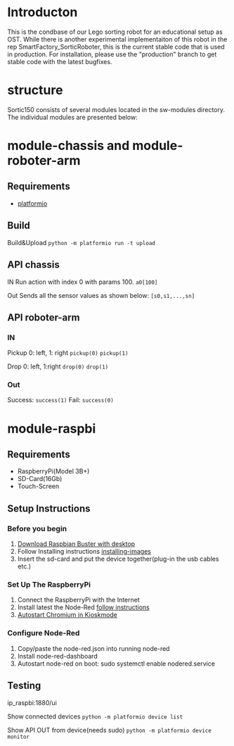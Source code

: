 # Introducton

This is the condbase of our Lego sorting robot for an educational setup as OST.
While there is another experimental implementaiton of this robot in the rep SmartFactory_SorticRoboter, this is the current stable code that is used in production. For installation, please use the "production" branch to get stable code with the latest bugfixes.


# structure

Sortic150 consists of several modules located in the sw-modules directory.
The individual modules are presented below:

# module-chassis and module-roboter-arm

## Requirements

- [platformio](http://docs.platformio.org/en/v0.6.0/installation.html)

## Build

Build&Upload
`python -m platformio run -t upload`

## API chassis

IN
Run action with index 0 with params 100.
`a0[100]`

Out
Sends all the sensor values as shown below:
`[s0,s1,...,sn]`

## API roboter-arm

### IN

Pickup 0: left, 1: right
`pickup(0)`
`pickup(1)`

Drop 0: left, 1:right
`drop(0)`
`drop(1)`

### Out

Success:
`success(1)`
Fail:
`success(0)`

# module-raspbi

## Requirements

- RaspberryPi(Model 3B+)
- SD-Card(16Gb)
- Touch-Screen

## Setup Instructions

### Before you begin

1. [Download Raspbian Buster with desktop](https://downloads.raspberrypi.org/raspbian_latest)
2. Follow Installing instructions [installing-images](https://www.raspberrypi.org/documentation/installation/installing-images/README.md)
3. Insert the sd-card and put the device together(plug-in the usb cables etc.)

### Set Up The RaspberryPi

1. Connect the RaspberryPi with the Internet
2. Install latest the Node-Red [follow instructions](https://nodered.org/docs/getting-started/raspberrypi)
3. [Autostart Chromium in Kioskmode](https://itrig.de/index.php?/archives/2309-Raspberry-Pi-3-Kiosk-Chromium-Autostart-im-Vollbildmodus-einrichten.html)

### Configure Node-Red

1. Copy/paste the node-red.json into running node-red
2. Install node-red-dashboard
3. Autostart node-red on boot: sudo systemctl enable nodered.service

## Testing

ip_raspbi:1880/ui

Show connected devices
`python -m platformio device list`

Show API OUT from device(needs sudo)
`python -m platformio device monitor`
